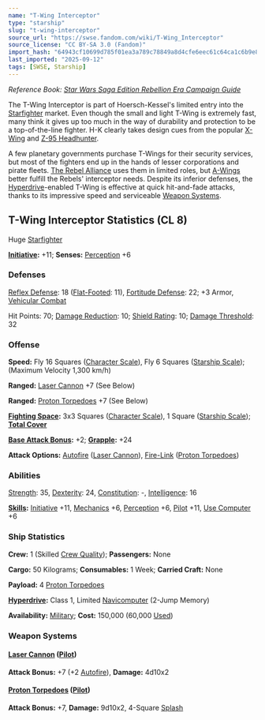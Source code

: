 ```yaml
---
name: "T-Wing Interceptor"
type: "starship"
slug: "t-wing-interceptor"
source_url: "https://swse.fandom.com/wiki/T-Wing_Interceptor"
source_license: "CC BY-SA 3.0 (Fandom)"
import_hash: "64943cf10699d785f01ea3a789c78849a8d4cfe6eec61c64ca1c6b9e82d8dfa2"
last_imported: "2025-09-12"
tags: [SWSE, Starship]
---
```

*Reference Book: [Star Wars Saga Edition Rebellion Era Campaign Guide](https://swse.fandom.com/wiki/Star_Wars_Saga_Edition_Rebellion_Era_Campaign_Guide)*

The T-Wing Interceptor is part of Hoersch-Kessel's limited entry into the [Starfighter](https://swse.fandom.com/wiki/Starfighter) market. Even though the small and light T-Wing is extremely fast, many think it gives up too much in the way of durability and protection to be a top-of-the-line fighter. H-K clearly takes design cues from the popular [X-Wing](https://swse.fandom.com/wiki/X-Wing) and [Z-95 Headhunter](https://swse.fandom.com/wiki/Z-95_Headhunter).

A few planetary governments purchase T-Wings for their security services, but most of the fighters end up in the hands of lesser corporations and pirate fleets. [The Rebel Alliance](https://swse.fandom.com/wiki/The_Rebel_Alliance) uses them in limited roles, but [A-Wings](https://swse.fandom.com/wiki/A-Wings) better fulfill the Rebels' interceptor needs. Despite its inferior defenses, the [Hyperdrive](https://swse.fandom.com/wiki/Hyperdrive)-enabled T-Wing is effective at quick hit-and-fade attacks, thanks to its impressive speed and serviceable [Weapon Systems](https://swse.fandom.com/wiki/Weapon_Systems).

## T-Wing Interceptor Statistics (CL 8)
Huge [Starfighter](https://swse.fandom.com/wiki/Starfighter)

**[Initiative](https://swse.fandom.com/wiki/Initiative):** +11; **Senses:** [Perception](https://swse.fandom.com/wiki/Perception) +6
### Defenses
[Reflex Defense](https://swse.fandom.com/wiki/Reflex_Defense_(Vehicles)): 18 ([Flat-Footed](https://swse.fandom.com/wiki/Flat-Footed): 11), [Fortitude Defense](https://swse.fandom.com/wiki/Fortitude_Defense_(Vehicles)): 22; +3 Armor, [Vehicular Combat](https://swse.fandom.com/wiki/Vehicular_Combat)

Hit Points: 70; [Damage Reduction](https://swse.fandom.com/wiki/Damage_Reduction): 10; [Shield Rating](https://swse.fandom.com/wiki/Shield_Rating): 10; [Damage Threshold](https://swse.fandom.com/wiki/Damage_Threshold_(Vehicles)): 32
### Offense
**Speed:** Fly 16 Squares ([Character Scale](https://swse.fandom.com/wiki/Character_Scale)), Fly 6 Squares ([Starship Scale](https://swse.fandom.com/wiki/Starship_Scale)); (Maximum Velocity 1,300 km/h)

**Ranged:** [Laser Cannon](https://swse.fandom.com/wiki/Laser_Cannon) +7 (See Below)

**Ranged:** [Proton Torpedoes](https://swse.fandom.com/wiki/Proton_Torpedoes) +7 (See Below)

**[Fighting Space](https://swse.fandom.com/wiki/Fighting_Space):** 3x3 Squares ([Character Scale](https://swse.fandom.com/wiki/Character_Scale)), 1 Square ([Starship Scale](https://swse.fandom.com/wiki/Starship_Scale)); **[Total Cover](https://swse.fandom.com/wiki/Total_Cover)**

**[Base Attack Bonus](https://swse.fandom.com/wiki/Base_Attack_Bonus):** +2; **[Grapple](https://swse.fandom.com/wiki/Grapple):** +24

**Attack Options:** [Autofire](https://swse.fandom.com/wiki/Autofire_(Vehicle_Combat)) ([Laser Cannon](https://swse.fandom.com/wiki/Laser_Cannon)), [Fire-Link](https://swse.fandom.com/wiki/Fire-Link) ([Proton Torpedoes](https://swse.fandom.com/wiki/Proton_Torpedoes))
### Abilities
[Strength](https://swse.fandom.com/wiki/Strength): 35, [Dexterity](https://swse.fandom.com/wiki/Dexterity): 24, [Constitution](https://swse.fandom.com/wiki/Constitution): -, [Intelligence](https://swse.fandom.com/wiki/Intelligence): 16

**[Skills](https://swse.fandom.com/wiki/Skills):** [Initiative](https://swse.fandom.com/wiki/Initiative) +11, [Mechanics](https://swse.fandom.com/wiki/Mechanics) +6, [Perception](https://swse.fandom.com/wiki/Perception) +6, [Pilot](https://swse.fandom.com/wiki/Pilot) +11, [Use Computer](https://swse.fandom.com/wiki/Use_Computer) +6
### Ship Statistics
**Crew:** 1 (Skilled [Crew Quality](https://swse.fandom.com/wiki/Crew_Quality)); **Passengers:** None

**Cargo:** 50 Kilograms; **Consumables:** 1 Week; **Carried Craft:** None

**Payload:** 4 [Proton Torpedoes](https://swse.fandom.com/wiki/Proton_Torpedoes)

**[Hyperdrive](https://swse.fandom.com/wiki/Hyperdrive):** Class 1, Limited [Navicomputer](https://swse.fandom.com/wiki/Navicomputer) (2-Jump Memory)

**Availability:** [Military](https://swse.fandom.com/wiki/Military); **Cost:** 150,000 (60,000 [Used](https://swse.fandom.com/wiki/Used))
### Weapon Systems
#### **[Laser Cannon](https://swse.fandom.com/wiki/Laser_Cannon) ([Pilot](https://swse.fandom.com/wiki/Pilot_(Vehicle_Combat)))**
**Attack Bonus:** +7 (+2 [Autofire](https://swse.fandom.com/wiki/Autofire)), **Damage:** 4d10x2

#### **[Proton Torpedoes](https://swse.fandom.com/wiki/Proton_Torpedoes) ([Pilot](https://swse.fandom.com/wiki/Pilot_(Vehicle_Combat)))**
**Attack Bonus:** +7, **Damage:** 9d10x2, 4-Square [Splash](https://swse.fandom.com/wiki/Splash)